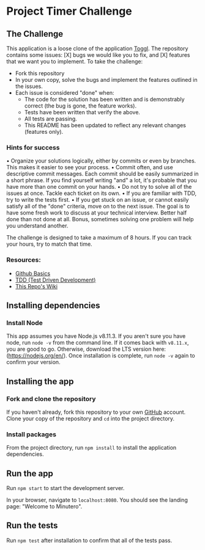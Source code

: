 # Project Timer Challenge

## The Challenge

This application is a loose clone of the application [Toggl](https://toggl.com). The repository contains some issues: [X] bugs we would like you to fix, and [X] features that we want you to implement. To take the challenge:

- Fork this repository
- In your own copy, solve the bugs and implement the features outlined in the issues.
- Each issue is considered "done" when:
  - The code for the solution has been written and is demonstrably correct (the bug is gone, the feature works).
  - Tests have been written that verify the above.
  - All tests are passing.
  - This README has been updated to reflect any relevant changes (features only).

### Hints for success

• Organize your solutions logically, either by commits or even by branches. This makes it easier to see your process.
• Commit often, and use descriptive commit messages. Each commit should be easily summarized in a short phrase. If you find yourself writing "and" a lot, it's probable that you have more than one commit on your hands.
• Do not try to solve all of the issues at once. Tackle each ticket on its own.
• If you are familiar with TDD, try to write the tests first.
• If you get stuck on an issue, or cannot easily satisfy all of the "done" criteria, move on to the next issue. The goal is to have some fresh work to discuss at your technical interview. Better half done than not done at all. Bonus, sometimes solving one problem will help you understand another.

The challenge is designed to take a maximum of 8 hours. If you can track your hours, try to match that time.

### Resources:

- [Github Basics](https://guides.github.com/activities/hello-world)
- [TDD (Test Driven Development)](https://www.agilealliance.org/glossary/tdd)
- [This Repo's Wiki](https://github.com/moove-it/challenge/wiki)

## Installing dependencies

### Install Node

This app assumes you have Node.js v8.11.3. If you aren't sure you have node, run `node -v` from the command line. If it comes back with `v8.11.x`, you are good to go. Otherwise, download the LTS version here: (https://nodejs.org/en/). Once installation is complete, run `node -v` again to confirm your version.

## Installing the app

### Fork and clone the repository

If you haven't already, fork this repository to your own [GitHub](https://github.com/) account. Clone your copy of the repository and `cd` into the project directory.

### Install packages

From the project directory, run `npm install` to install the application dependencies.

## Run the app

Run `npm start` to start the development server.

In your browser, navigate to `localhost:8080`. You should see the landing page: "Welcome to Minutero".

## Run the tests

Run `npm test` after installation to confirm that all of the tests pass.
